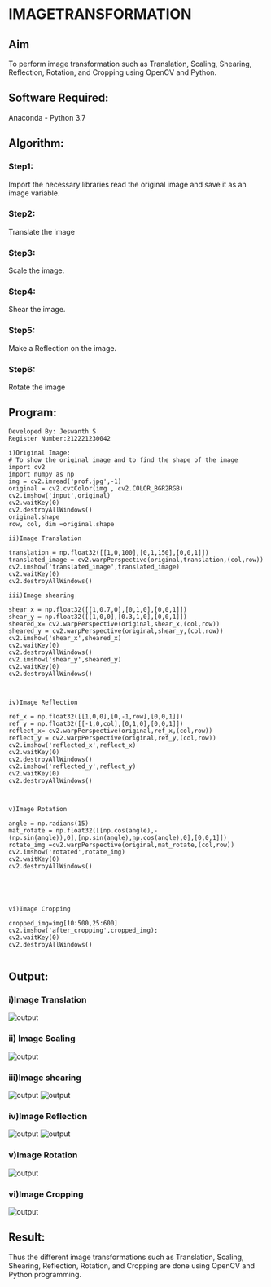 # IMAGETRANSFORMATION

## Aim
To perform image transformation such as Translation, Scaling, Shearing, Reflection, Rotation, and Cropping using OpenCV and Python.

## Software Required:
Anaconda - Python 3.7

## Algorithm:
### Step1:
Import the necessary libraries read the original image and save it as an image variable.

### Step2:
Translate the image

### Step3:
Scale the image.

### Step4:
Shear the image.

### Step5:
Make a Reflection on the image.

### Step6:
Rotate the image


## Program:
```
Developed By: Jeswanth S
Register Number:212221230042

i)Original Image:
# To show the original image and to find the shape of the image
import cv2
import numpy as np
img = cv2.imread('prof.jpg',-1)
original = cv2.cvtColor(img , cv2.COLOR_BGR2RGB)
cv2.imshow('input',original)
cv2.waitKey(0)
cv2.destroyAllWindows()
original.shape
row, col, dim =original.shape

ii)Image Translation

translation = np.float32([[1,0,100],[0,1,150],[0,0,1]])
translated_image = cv2.warpPerspective(original,translation,(col,row))
cv2.imshow('translated_image',translated_image)
cv2.waitKey(0)
cv2.destroyAllWindows()

iii)Image shearing

shear_x = np.float32([[1,0.7,0],[0,1,0],[0,0,1]])
shear_y = np.float32([[1,0,0],[0.3,1,0],[0,0,1]])
sheared_x= cv2.warpPerspective(original,shear_x,(col,row))
sheared_y = cv2.warpPerspective(original,shear_y,(col,row))
cv2.imshow('shear_x',sheared_x)
cv2.waitKey(0)
cv2.destroyAllWindows()
cv2.imshow('shear_y',sheared_y)
cv2.waitKey(0)
cv2.destroyAllWindows()



iv)Image Reflection

ref_x = np.float32([[1,0,0],[0,-1,row],[0,0,1]])
ref_y = np.float32([[-1,0,col],[0,1,0],[0,0,1]])
reflect_x= cv2.warpPerspective(original,ref_x,(col,row))
reflect_y = cv2.warpPerspective(original,ref_y,(col,row))
cv2.imshow('reflected_x',reflect_x)
cv2.waitKey(0)
cv2.destroyAllWindows()
cv2.imshow('reflected_y',reflect_y)
cv2.waitKey(0)
cv2.destroyAllWindows()



v)Image Rotation

angle = np.radians(15)
mat_rotate = np.float32([[np.cos(angle),-
(np.sin(angle)),0],[np.sin(angle),np.cos(angle),0],[0,0,1]])
rotate_img =cv2.warpPerspective(original,mat_rotate,(col,row))
cv2.imshow('rotated',rotate_img)
cv2.waitKey(0)
cv2.destroyAllWindows()





vi)Image Cropping

cropped_img=img[10:500,25:600] 
cv2.imshow('after_cropping',cropped_img);
cv2.waitKey(0)
cv2.destroyAllWindows()


```

## Output:
### i)Image Translation
![output](or.png)
### ii) Image Scaling
![output](2.png)

### iii)Image shearing
![output](3.png)
![output](4.png)

### iv)Image Reflection
![output](5.png)
![output](6.png)


### v)Image Rotation
![output](8.png)



### vi)Image Cropping
![output](9.png)




## Result: 

Thus the different image transformations such as Translation, Scaling, Shearing, Reflection, Rotation, and Cropping are done using OpenCV and Python programming.
